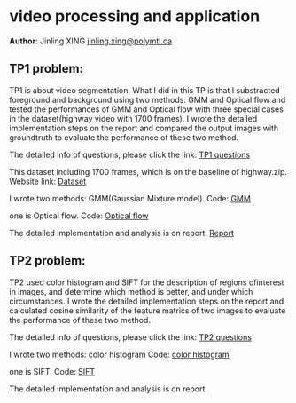 # video processing and application
**Author**: Jinling XING jinling.xing@polymtl.ca
## TP1 problem:
TP1 is about video segmentation. What I did in this TP is that I substracted foreground and background using two methods: GMM and Optical flow and tested the performances of GMM and Optical flow with three special cases in the dataset(highway video with 1700 frames). I wrote the detailed implementation steps on the report and compared the output images with groundtruth to evaluate the performance of these two method.

The detailed info of questions, please click the link: [TP1 questions](https://github.com/jinglingxing/Video-Processing/blob/master/TP1/INF6803_H2018_TP1_EN_v2.pdf)

This dataset including 1700 frames, which is on the baseline of highway.zip. Website link: [Dataset](http://jacarini.dinf.usherbrooke.ca/dataset2012/)

I wrote two methods: GMM(Gaussian Mixture model). Code: [GMM](https://github.com/jinglingxing/Video-Processing/blob/master/TP1/INF6803_TP1_PART1.m)

one is Optical flow. Code: [Optical flow](https://github.com/jinglingxing/Video-Processing/blob/master/TP1/INF6803_TP1_PART2.m)

The detailed implementation and analysis is on report. [Report](https://github.com/jinglingxing/Video-Processing/blob/master/TP1/tp1-inf6803-video.pdf)

## TP2 problem:
TP2 used color histogram and SIFT for the description of regions ofinterest in images, and determine which method is better, and under which circumstances. I wrote the detailed implementation steps on the report and calculated cosine similarity of the feature matrics of two images to evaluate the performance of these two method.

The detailed info of questions, please click the link: [TP2 questions](https://github.com/jinglingxing/Video-Processing/blob/master/TP2/INF6803_H2018_TP2_EN_v01.pdf)

I wrote two methods: color histogram Code: [color histogram](https://github.com/jinglingxing/Video-Processing/blob/master/TP2/tp2part1.m)

one is SIFT. Code: [SIFT](https://github.com/jinglingxing/Video-Processing/blob/master/TP2/tp2part2.m)

The detailed implementation and analysis is on report.
